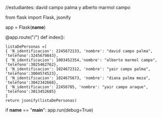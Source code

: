 //estudiantes: david campo palma y alberto marmol campo

from flask import Flask, jsonify

app = Flask(__name__)

@app.route("/")
def index():
    
    listaDePersonas =[
    { 'N_identificacion': 2245672133, 'nombre': "david campo palma", 'telefono':3245679843},
    { 'N_identificacion': 1003452354,'nombre': "alberto marmol campo", 'telefono':3025462762},
    { 'N_identificacion': 1024672312, 'nombre': "yair campo palma", 'telefono':3004574523},
    { 'N_identificacion': 1024675673, 'nombre': "diana palma meza", 'telefono':3042342668},
    { 'N_identificacion': 22456785, 'nombre': "yair campo araque", 'telefono':3013452685}
    ]
    return jsonify(listaDePersonas)

if __name__ == "__main__":
    app.run(debug=True)
